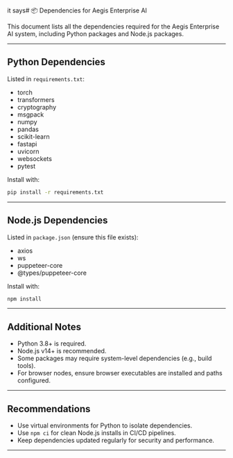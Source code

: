 it says# 📦 Dependencies for Aegis Enterprise AI

This document lists all the dependencies required for the Aegis Enterprise AI system, including Python packages and Node.js packages.

---

## Python Dependencies

Listed in `requirements.txt`:

- torch
- transformers
- cryptography
- msgpack
- numpy
- pandas
- scikit-learn
- fastapi
- uvicorn
- websockets
- pytest

Install with:

```bash
pip install -r requirements.txt
```

---

## Node.js Dependencies

Listed in `package.json` (ensure this file exists):

- axios
- ws
- puppeteer-core
- @types/puppeteer-core

Install with:

```bash
npm install
```

---

## Additional Notes

- Python 3.8+ is required.
- Node.js v14+ is recommended.
- Some packages may require system-level dependencies (e.g., build tools).
- For browser nodes, ensure browser executables are installed and paths configured.

---

## Recommendations

- Use virtual environments for Python to isolate dependencies.
- Use `npm ci` for clean Node.js installs in CI/CD pipelines.
- Keep dependencies updated regularly for security and performance.

---
